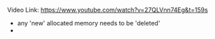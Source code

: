 
Video Link: https://www.youtube.com/watch?v=27QLVnn74Eg&t=159s

- any 'new' allocated memory needs to be 'deleted'
- 
